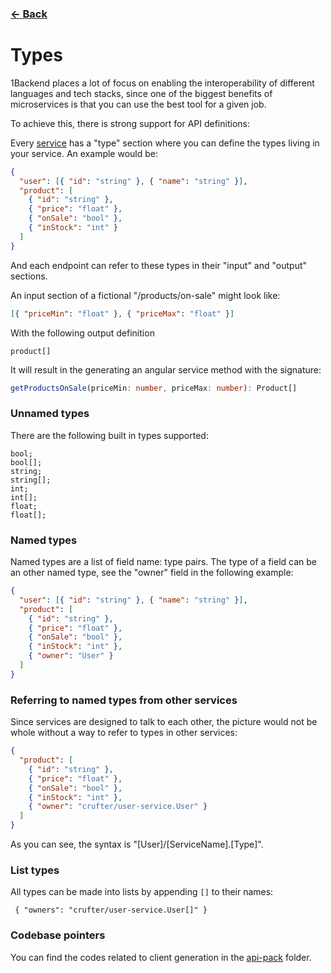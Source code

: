 ### [&#8592; Back](README.md)

# Types

1Backend places a lot of focus on enabling the interoperability of different
languages and tech stacks, since one of the biggest benefits of microservices is
that you can use the best tool for a given job.

To achieve this, there is strong support for API definitions:

Every [service](services.md) has a "type" section where you can define the types
living in your service. An example would be:

```json
{
  "user": [{ "id": "string" }, { "name": "string" }],
  "product": [
    { "id": "string" },
    { "price": "float" },
    { "onSale": "bool" },
    { "inStock": "int" }
  ]
}
```

And each endpoint can refer to these types in their "input" and "output"
sections.

An input section of a fictional "/products/on-sale" might look like:

```json
[{ "priceMin": "float" }, { "priceMax": "float" }]
```

With the following output definition

```
product[]
```

It will result in the generating an angular service method with the signature:

```typescript
getProductsOnSale(priceMin: number, priceMax: number): Product[]
```

### Unnamed types

There are the following built in types supported:

```
bool;
bool[];
string;
string[];
int;
int[];
float;
float[];
```

### Named types

Named types are a list of field name: type pairs. The type of a field can be an
other named type, see the "owner" field in the following example:

```json
{
  "user": [{ "id": "string" }, { "name": "string" }],
  "product": [
    { "id": "string" },
    { "price": "float" },
    { "onSale": "bool" },
    { "inStock": "int" },
    { "owner": "User" }
  ]
}
```

### Referring to named types from other services

Since services are designed to talk to each other, the picture would not be
whole without a way to refer to types in other services:

```json
{
  "product": [
    { "id": "string" },
    { "price": "float" },
    { "onSale": "bool" },
    { "inStock": "int" },
    { "owner": "crufter/user-service.User" }
  ]
}
```

As you can see, the syntax is "[User]/[ServiceName].[Type]".

### List types

All types can be made into lists by appending `[]` to their names:

```
 { "owners": "crufter/user-service.User[]" }
```

### Codebase pointers

You can find the codes related to client generation in the [api-pack](../backend/api-pack) folder.

